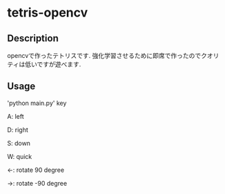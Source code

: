 # tetris-opencv

## Description
opencvで作ったテトリスです. 強化学習させるために即席で作ったのでクオリティは低いですが遊べます.

## Usage
'python main.py'
key

A: left

D: right

S: down

W: quick

←: rotate 90 degree

→: rotate -90 degree
